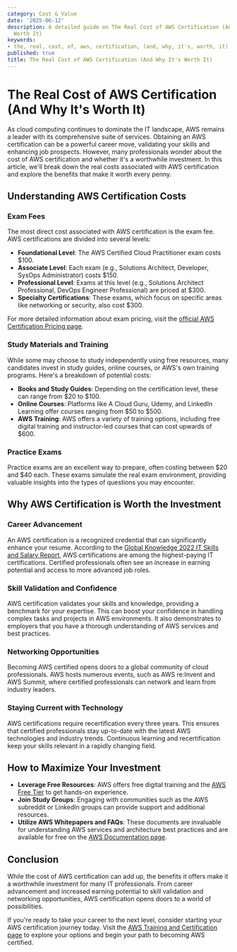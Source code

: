 ```yaml
---
category: Cost & Value
date: '2025-06-12'
description: A detailed guide on The Real Cost of AWS Certification (And Why It's
  Worth It)
keywords:
- the, real, cost, of, aws, certification, (and, why, it's, worth, it)
published: true
title: The Real Cost of AWS Certification (And Why It's Worth It)
---
```


# The Real Cost of AWS Certification (And Why It's Worth It)

As cloud computing continues to dominate the IT landscape, AWS remains a leader with its comprehensive suite of services. Obtaining an AWS certification can be a powerful career move, validating your skills and enhancing job prospects. However, many professionals wonder about the cost of AWS certification and whether it's a worthwhile investment. In this article, we'll break down the real costs associated with AWS certification and explore the benefits that make it worth every penny.

## Understanding AWS Certification Costs

### Exam Fees

The most direct cost associated with AWS certification is the exam fee. AWS certifications are divided into several levels:

- **Foundational Level**: The AWS Certified Cloud Practitioner exam costs $100.
- **Associate Level**: Each exam (e.g., Solutions Architect, Developer, SysOps Administrator) costs $150.
- **Professional Level**: Exams at this level (e.g., Solutions Architect Professional, DevOps Engineer Professional) are priced at $300.
- **Specialty Certifications**: These exams, which focus on specific areas like networking or security, also cost $300.

For more detailed information about exam pricing, visit the [official AWS Certification Pricing page](https://aws.amazon.com/certification/certification-pricing/).

### Study Materials and Training

While some may choose to study independently using free resources, many candidates invest in study guides, online courses, or AWS's own training programs. Here's a breakdown of potential costs:

- **Books and Study Guides**: Depending on the certification level, these can range from $20 to $100.
- **Online Courses**: Platforms like A Cloud Guru, Udemy, and LinkedIn Learning offer courses ranging from $50 to $500.
- **AWS Training**: AWS offers a variety of training options, including free digital training and instructor-led courses that can cost upwards of $600.

### Practice Exams

Practice exams are an excellent way to prepare, often costing between $20 and $40 each. These exams simulate the real exam environment, providing valuable insights into the types of questions you may encounter.

## Why AWS Certification is Worth the Investment

### Career Advancement

An AWS certification is a recognized credential that can significantly enhance your resume. According to the [Global Knowledge 2022 IT Skills and Salary Report](https://www.globalknowledge.com/us-en/content/salary-report/), AWS certifications are among the highest-paying IT certifications. Certified professionals often see an increase in earning potential and access to more advanced job roles.

### Skill Validation and Confidence

AWS certification validates your skills and knowledge, providing a benchmark for your expertise. This can boost your confidence in handling complex tasks and projects in AWS environments. It also demonstrates to employers that you have a thorough understanding of AWS services and best practices.

### Networking Opportunities

Becoming AWS certified opens doors to a global community of cloud professionals. AWS hosts numerous events, such as AWS re:Invent and AWS Summit, where certified professionals can network and learn from industry leaders.

### Staying Current with Technology

AWS certifications require recertification every three years. This ensures that certified professionals stay up-to-date with the latest AWS technologies and industry trends. Continuous learning and recertification keep your skills relevant in a rapidly changing field.

## How to Maximize Your Investment

- **Leverage Free Resources**: AWS offers free digital training and the [AWS Free Tier](https://aws.amazon.com/free/) to get hands-on experience.
- **Join Study Groups**: Engaging with communities such as the AWS subreddit or LinkedIn groups can provide support and additional resources.
- **Utilize AWS Whitepapers and FAQs**: These documents are invaluable for understanding AWS services and architecture best practices and are available for free on the [AWS Documentation page](https://docs.aws.amazon.com/).

## Conclusion

While the cost of AWS certification can add up, the benefits it offers make it a worthwhile investment for many IT professionals. From career advancement and increased earning potential to skill validation and networking opportunities, AWS certification opens doors to a world of possibilities.

If you're ready to take your career to the next level, consider starting your AWS certification journey today. Visit the [AWS Training and Certification page](https://aws.amazon.com/training/) to explore your options and begin your path to becoming AWS certified.